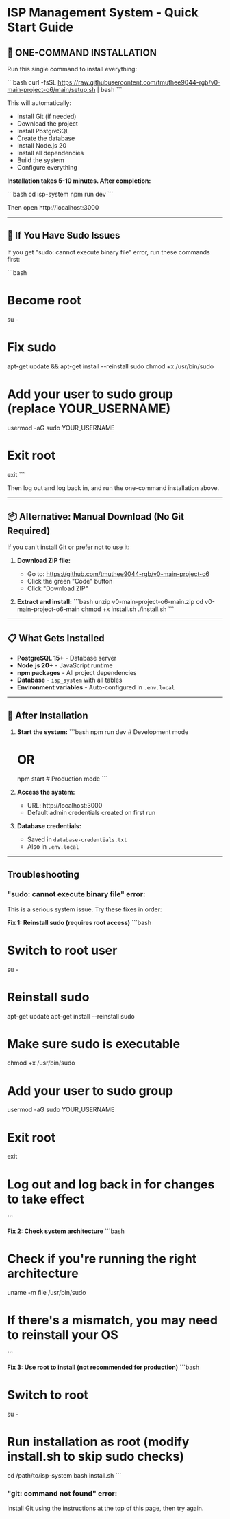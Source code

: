 # ISP Management System - Quick Start Guide

## 🚀 ONE-COMMAND INSTALLATION

Run this single command to install everything:

\`\`\`bash
curl -fsSL https://raw.githubusercontent.com/tmuthee9044-rgb/v0-main-project-o6/main/setup.sh | bash
\`\`\`

This will automatically:
- Install Git (if needed)
- Download the project
- Install PostgreSQL
- Create the database
- Install Node.js 20
- Install all dependencies
- Build the system
- Configure everything

**Installation takes 5-10 minutes. After completion:**

\`\`\`bash
cd isp-system
npm run dev
\`\`\`

Then open http://localhost:3000

---

## 🔧 If You Have Sudo Issues

If you get "sudo: cannot execute binary file" error, run these commands first:

\`\`\`bash
# Become root
su -

# Fix sudo
apt-get update && apt-get install --reinstall sudo
chmod +x /usr/bin/sudo

# Add your user to sudo group (replace YOUR_USERNAME)
usermod -aG sudo YOUR_USERNAME

# Exit root
exit
\`\`\`

Then log out and log back in, and run the one-command installation above.

---

## 📦 Alternative: Manual Download (No Git Required)

If you can't install Git or prefer not to use it:

1. **Download ZIP file:**
   - Go to: https://github.com/tmuthee9044-rgb/v0-main-project-o6
   - Click the green "Code" button
   - Click "Download ZIP"

2. **Extract and install:**
   \`\`\`bash
   unzip v0-main-project-o6-main.zip
   cd v0-main-project-o6-main
   chmod +x install.sh
   ./install.sh
   \`\`\`

---

## 📋 What Gets Installed

- **PostgreSQL 15+** - Database server
- **Node.js 20+** - JavaScript runtime
- **npm packages** - All project dependencies
- **Database** - `isp_system` with all tables
- **Environment variables** - Auto-configured in `.env.local`

---

## 🎯 After Installation

1. **Start the system:**
   \`\`\`bash
   npm run dev          # Development mode
   # OR
   npm start            # Production mode
   \`\`\`

2. **Access the system:**
   - URL: http://localhost:3000
   - Default admin credentials created on first run

3. **Database credentials:**
   - Saved in `database-credentials.txt`
   - Also in `.env.local`

---

## Troubleshooting

### "sudo: cannot execute binary file" error:

This is a serious system issue. Try these fixes in order:

**Fix 1: Reinstall sudo (requires root access)**
\`\`\`bash
# Switch to root user
su -

# Reinstall sudo
apt-get update
apt-get install --reinstall sudo

# Make sure sudo is executable
chmod +x /usr/bin/sudo

# Add your user to sudo group
usermod -aG sudo YOUR_USERNAME

# Exit root
exit

# Log out and log back in for changes to take effect
\`\`\`

**Fix 2: Check system architecture**
\`\`\`bash
# Check if you're running the right architecture
uname -m
file /usr/bin/sudo

# If there's a mismatch, you may need to reinstall your OS
\`\`\`

**Fix 3: Use root to install (not recommended for production)**
\`\`\`bash
# Switch to root
su -

# Run installation as root (modify install.sh to skip sudo checks)
cd /path/to/isp-system
bash install.sh
\`\`\`

### "git: command not found" error:
Install Git using the instructions at the top of this page, then try again.
